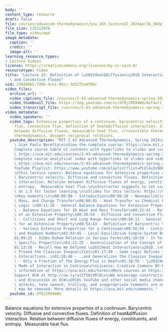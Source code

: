 ```yaml
---
body: ''
content_type: resource
draft: false
file: courses/advanced-thermodynamics/ocw_243_lecture22_2024apr26_360p_16_9.mp4
file_size: 135312076
file_type: video/mp4
image_metadata:
  caption: ''
  credit: ''
  image-alt: ''
learning_resource_types:
- Lecture Videos
license: https://creativecommons.org/licenses/by-nc-sa/4.0/
resourcetype: Video
title: "Lecture 22: Definition of \u201CHeat&Diffusion\u201D Interaction; Diffusive\
  \ and Convective Fluxes"
uid: 258d8065-7d0b-4ce1-96cc-3d3275adf06c
video_files:
  archive_url: ''
  video_captions_file: /courses/2-43-advanced-thermodynamics-spring-2024/1Phl2hCqgjqGD4rbE_kdNag23OiPFhM1M_transcript.webvtt
  video_thumbnail_file: https://img.youtube.com/vi/df0jCMI04WU/default.jpg
  video_transcript_file: /courses/2-43-advanced-thermodynamics-spring-2024/1Phl2hCqgjqGD4rbE_kdNag23OiPFhM1M_transcript.pdf
video_metadata:
  video_speakers: ''
  video_tags: Extensive properties of a continuum, barycentric velocity, diffusive
    flux, convective flux, definition of heat&diffusion interaction, diffusion, relation
    between diffusive fluxes, measurable heat flux, irreversible thermodynamics, nonequilibrium
    thermodynamics, Onsager reciprocal relations.
  youtube_description: "MIT 2.43 Advanced Thermodynamics, Spring 2024\nInstructor:\
    \ Gian Paolo Beretta\n\nView the complete course: https://ocw.mit.edu/courses/2-43-advanced-thermodynamics-spring-2024/\n\
    Complete course table of contents with hyperlinks to slides and video timestamps:\
    \ https://ocw.mit.edu/courses/2-43-advanced-thermodynamics-spring-2024/resources/mit2_43_s24_toc_slides_pdf/\n\
    Complete course analytical index with hyperlinks to slides and video timestamps:\
    \ https://ocw.mit.edu/courses/2-43-advanced-thermodynamics-spring-2024/resources/mit2_43_s24_index_slides_pdf/\n\
    YouTube Playlist: https://www.youtube.com/playlist?list=PLUl4u3cNGP6309d0oJDiVo1CvxUQXJ2il\n\
    \nThis lecture covers: Balance equations for extensive properties of a continuum.\
    \ Barycentric velocity. Diffusive and convective fluxes. Definition of heat&diffusion\
    \ interaction. Relation between diffusive fluxes of energy, constituents, and\
    \ entropy.  Measurable heat flux.\n\nInstructor suggests to set viewing speed\
    \ at 1.5 for faster learning.\n\nSlides for this lecture: https://ocw.mit.edu/courses/2-43-advanced-thermodynamics-spring-2024/resources/mit2_43_s24_lec22_pdf/\n\
    \nKey moments:\n\n00:00:00 - Introduction\n00:00:20 - Nonequilibrium in Heat,\
    \ Mass, and Charge Transfer\n00:00:45 - Heat Transfer vs Chemical Kinetics: Parallel\
    \ Logic \n00:11:10 - General Balance Equations for Extensive Properties\n00:13:28\
    \ - Balance Equations for 1D Heat and Mass Transfer\n00:21:41 - Rate of Change\
    \ of an Extensive Property\n00:30:54 - Diffusive and Convective Fluxes\n00:42:46\
    \ - Collisions and Short and Long Range Forces\n00:50:11 - General Balance Equation\
    \ for an Extensive Property\n00:54:43 - Definition of Barycentric Velocity\n00:55:48\
    \ - Various Extensive Properties for a Continuum\n00:56:54 - Continuum Assumption\
    \ and Knudsen Number\n01:03:45 - Local-Equilibrium Simple-System Bulk-Flow Relation\n\
    01:09:25 - Gibbs-Duhem Relation in Various Forms\n01:10:59 - In Terms of Volume\
    \ Specific Properties\n01:13:25 - Generalization of the Concept of Heat Interaction\n\
    01:13:38 - Recall How We Defined \u201CHeat Interactions\u201D..\n01:15:54 - ..and\
    \ Proved the Clausius Inequalities\n01:17:49 - Same Logic Defines \u201CHeat&Diffusion\u201D\
    \ Interactions..\n01:20:48 - ..and Generalizes the Clausius Inequalities\n01:22:28\
    \ - Only a Fraction of the Energy Flux is Heat\n01:30:55 - \u201CHeat&Diffusion\u201D\
    \ Mode of Interaction in Continua\n\nLicense: Creative Commons BY-NC-SA\nMore\
    \ information at https://ocw.mit.edu/terms\nMore courses at https://ocw.mit.edu\n\
    Support OCW at http://ow.ly/a1If50zVRlQ\n\nWe encourage constructive comments\
    \ and discussion on OCW\u2019s YouTube and other social media channels. Personal\
    \ attacks, hate speech, trolling, and inappropriate comments are not allowed and\
    \ may be removed. More details at https://ocw.mit.edu/comments."
  youtube_id: df0jCMI04WU
---
```

Balance equations for extensive properties of a continuum. Barycentric velocity. Diffusive and convective fluxes. Definition of heat&diffusion interaction. Relation between diffusive fluxes of energy, constituents, and entropy.  Measurable heat flux.